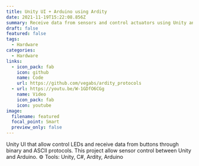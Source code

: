 ```yaml
---
title: Unity UI + Arduino using Ardity
date: 2021-11-19T15:22:08.856Z
summary: Receive data from sensors and control actuators using Unity and Arduino.
draft: false
featured: false
tags:
  - Hardware
categories:
  - Hardware
links:
  - icon_pack: fab
    icon: github
    name: Code
    url: https://github.com/vegabs/ardity_protocols
  - url: https://youtu.be/W-1GDfO6CGg
    name: Video
    icon_pack: fab
    icon: youtube
image:
  filename: featured
  focal_point: Smart
  preview_only: false
---
```

Unity UI that allow control LEDs and receive data from buttons through binary and ASCII protocols. This project allow sensor control between Unity and Arduino.
⚙️ Tools: Unity, C#, Ardity, Arduino
